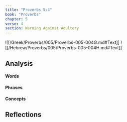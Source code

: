 ```yaml
---
title: "Proverbs 5:4"
book: "Proverbs"
chapter: 5
verse: 4
section: Warning Against Adultery
---
```

![[/Greek/Proverbs/005/Proverbs-005-004G.md#Text]]
![[/Hebrew/Proverbs/005/Proverbs-005-004H.md#Text]]

## Analysis

#### Words

#### Phrases

#### Concepts

## Reflections
